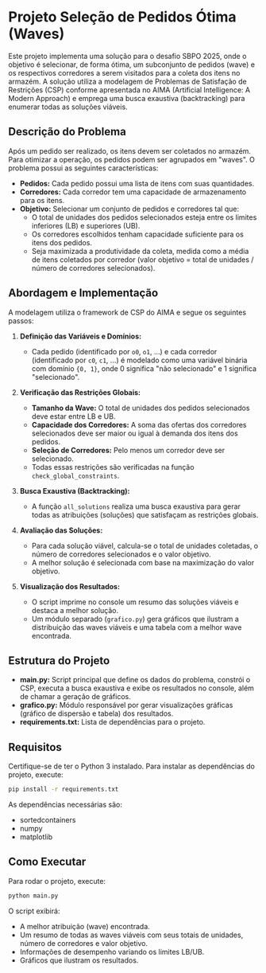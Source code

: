 # Projeto Seleção de Pedidos Ótima (Waves)

Este projeto implementa uma solução para o desafio SBPO 2025, onde o objetivo é selecionar, de forma ótima, um subconjunto de pedidos (wave) e os respectivos corredores a serem visitados para a coleta dos itens no armazém. A solução utiliza a modelagem de Problemas de Satisfação de Restrições (CSP) conforme apresentada no AIMA (Artificial Intelligence: A Modern Approach) e emprega uma busca exaustiva (backtracking) para enumerar todas as soluções viáveis.

## Descrição do Problema

Após um pedido ser realizado, os itens devem ser coletados no armazém. Para otimizar a operação, os pedidos podem ser agrupados em "waves". O problema possui as seguintes características:
- **Pedidos:** Cada pedido possui uma lista de itens com suas quantidades.
- **Corredores:** Cada corredor tem uma capacidade de armazenamento para os itens.
- **Objetivo:** Selecionar um conjunto de pedidos e corredores tal que:
  - O total de unidades dos pedidos selecionados esteja entre os limites inferiores (LB) e superiores (UB).
  - Os corredores escolhidos tenham capacidade suficiente para os itens dos pedidos.
  - Seja maximizada a produtividade da coleta, medida como a média de itens coletados por corredor (valor objetivo = total de unidades / número de corredores selecionados).

## Abordagem e Implementação

A modelagem utiliza o framework de CSP do AIMA e segue os seguintes passos:

1. **Definição das Variáveis e Domínios:**
   - Cada pedido (identificado por `o0`, `o1`, …) e cada corredor (identificado por `c0`, `c1`, …) é modelado como uma variável binária com domínio `{0, 1}`, onde 0 significa "não selecionado" e 1 significa "selecionado".

2. **Verificação das Restrições Globais:**
   - **Tamanho da Wave:** O total de unidades dos pedidos selecionados deve estar entre LB e UB.
   - **Capacidade dos Corredores:** A soma das ofertas dos corredores selecionados deve ser maior ou igual à demanda dos itens dos pedidos.
   - **Seleção de Corredores:** Pelo menos um corredor deve ser selecionado.
   - Todas essas restrições são verificadas na função `check_global_constraints`.

3. **Busca Exaustiva (Backtracking):**
   - A função `all_solutions` realiza uma busca exaustiva para gerar todas as atribuições (soluções) que satisfaçam as restrições globais.

4. **Avaliação das Soluções:**
   - Para cada solução viável, calcula-se o total de unidades coletadas, o número de corredores selecionados e o valor objetivo.
   - A melhor solução é selecionada com base na maximização do valor objetivo.

5. **Visualização dos Resultados:**
   - O script imprime no console um resumo das soluções viáveis e destaca a melhor solução.
   - Um módulo separado (`grafico.py`) gera gráficos que ilustram a distribuição das waves viáveis e uma tabela com a melhor wave encontrada.

## Estrutura do Projeto

- **main.py:** Script principal que define os dados do problema, constrói o CSP, executa a busca exaustiva e exibe os resultados no console, além de chamar a geração de gráficos.
- **grafico.py:** Módulo responsável por gerar visualizações gráficas (gráfico de dispersão e tabela) dos resultados.
- **requirements.txt:** Lista de dependências para o projeto.

## Requisitos

Certifique-se de ter o Python 3 instalado. Para instalar as dependências do projeto, execute:

```bash
pip install -r requirements.txt
```

As dependências necessárias são:

- sortedcontainers
- numpy
- matplotlib


## Como Executar

Para rodar o projeto, execute:

```bash
python main.py
```

O script exibirá:

- A melhor atribuição (wave) encontrada.
- Um resumo de todas as waves viáveis com seus totais de unidades, número de corredores e valor objetivo.
- Informações de desempenho variando os limites LB/UB.
- Gráficos que ilustram os resultados.